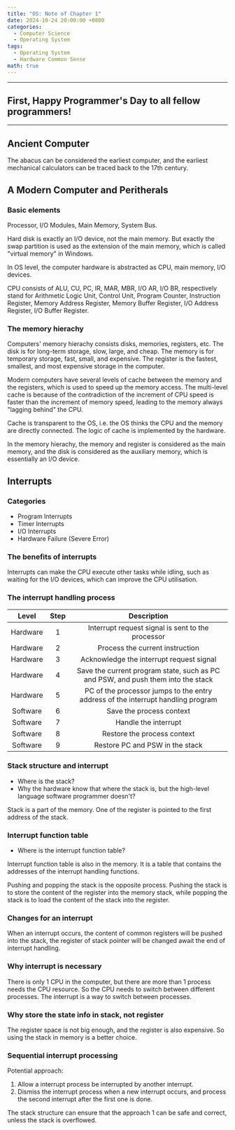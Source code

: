 ```yaml
---
title: "OS: Note of Chapter 1"
date: 2024-10-24 20:00:00 +0800
categories:
  - Computer Science
  - Operating System
tags:
  - Operating System
  - Hardware Common Sense
math: true
---
```


---

## First, Happy Programmer's Day to all fellow programmers!

---

## Ancient Computer

The abacus can be considered the earliest computer, and the earliest mechanical calculators can be traced back to the 17th century.

## A Modern Computer and Peritherals

### Basic elements

Processor, I/O Modules, Main Memory, System Bus.

Hard disk is exactly an I/O device, not the main memory. But exactly the swap partition is used as the extension of the main memory, which is called "virtual memory" in Windows.

In OS level, the computer hardware is abstracted as CPU, main memory, I/O devices.

CPU consists of ALU, CU, PC, IR, MAR, MBR, I/O AR, I/O BR, respectively stand for Arithmetic Logic Unit, Control Unit, Program Counter, Instruction Register, Memory Address Register, Memory Buffer Register, I/O Address Register, I/O Buffer Register.

### The memory hierachy

Computers' memory hierachy consists disks, memories, registers, etc. The disk is for long-term storage, slow, large, and cheap. The memory is for temporary storage, fast, small, and expensive. The register is the fastest, smallest, and most expensive storage in the computer.

Modern computers have several levels of cache between the memory and the registers, which is used to speed up the memory access. The multi-level cache is because of the contradiction of the increment of CPU speed is faster than the increment of memory speed, leading to the memory always "lagging behind" the CPU.

Cache is transparent to the OS, i.e. the OS thinks the CPU and the memory are directly connected. The logic of cache is implemented by the hardware.

In the memory hierachy, the memory and register is considered as the main memory, and the disk is considered as the auxiliary memory, which is essentially an I/O device.

## Interrupts

### Categories

- Program Interrupts
- Timer Interrupts
- I/O Interrupts
- Hardware Failure (Severe Error)

### The benefits of interrupts

Interrupts can make the CPU execute other tasks while idling, such as waiting for the I/O devices, which can improve the CPU utilisation.

### The interrupt handling process

|  Level   | Step |                                   Description                                    |
| :------: | :--: | :------------------------------------------------------------------------------: |
| Hardware |  1   |                Interrupt request signal is sent to the processor                 |
| Hardware |  2   |                         Process the current instruction                          |
| Hardware |  3   |                     Acknowledge the interrupt request signal                     |
| Hardware |  4   | Save the current program state, such as PC and PSW, and push them into the stack |
| Hardware |  5   | PC of the processor jumps to the entry address of the interrupt handling program |
| Software |  6   |                             Save the process context                             |
| Software |  7   |                               Handle the interrupt                               |
| Software |  8   |                           Restore the process context                            |
| Software |  9   |                         Restore PC and PSW in the stack                          |

### Stack structure and interrupt

- Where is the stack?
- Why the hardware know that where the stack is, but the high-level language software programmer doesn't?

Stack is a part of the memory. One of the register is pointed to the first address of the stack.

### Interrupt function table

- Where is the interrupt function table?

Interrupt function table is also in the memory. It is a table that contains the addresses of the interrupt handling functions.

Pushing and popping the stack is the opposite process. Pushing the stack is to store the content of the register into the memory stack, while popping the stack is to load the content of the stack into the register.

### Changes for an interrupt

When an interrupt occurs, the content of common registers will be pushed into the stack, the register of stack pointer will be changed await the end of interrupt handling.

### Why interrupt is necessary

There is only 1 CPU in the computer, but there are more than 1 process needs the CPU resource. So the CPU needs to switch between different processes. The interrupt is a way to switch between processes.

### Why store the state info in stack, not register

The register space is not big enough, and the register is also expensive. So using the stack in memory is a better choice.

### Sequential interrupt processing

Potential approach:

1. Allow a interrupt process be interrupted by another interrupt.
2. Dismiss the interrupt process when a new interrupt occurs, and process the second interrupt after the first one is done.

The stack structure can ensure that the approach 1 can be safe and correct, unless the stack is overflowed.
